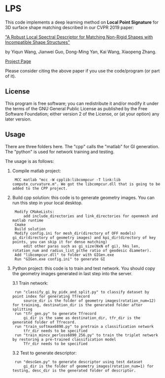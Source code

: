 # LPS

This code implements a deep learning method on **Local Point Signature** for 3D surface shape matching described in our CVPR 2019 paper:

["A Robust Local Spectral Descriptor for Matching Non-Rigid Shapes with Incompatible Shape Structures"](http://openaccess.thecvf.com/content_CVPR_2019/html/Wang_A_Robust_Local_Spectral_Descriptor_for_Matching_Non-Rigid_Shapes_With_CVPR_2019_paper.html) 

by Yiqun Wang, Jianwei Guo, Dong-Ming Yan, Kai Wang, Xiaopeng Zhang.

[Project Page](http://www.nlpr.ia.ac.cn/ivc/project/specmathcing/)

Please consider citing the above paper if you use the code/program (or part of it). 

## License

This program is free software; you can redistribute it and/or modify it under the terms of the
GNU General Public License as published by the Free Software Foundation; either version 2 of 
the License, or (at your option) any later version. 

## Usage	  
	  
There are three folders here. The "cpp" calls the "matlab" for GI generation. The "python" is used for network training and testing.

The usage is as follows:

1. Compile matlab project: 

		MCC matlab "mcc -W cpplib:libcompcur -T link:lib compute_curvature.m". We got the libcompcur.dll that is going to be added to the CPP project.


2. Build cpp solution: this code is to generate geometry images. You can run this step in your local desktop.

		Modify CMakeLists: 
			add include_directories and link_directories for openmesh and matlab runtime
		Cmake
		Build solution
		Modify config.ini for mesh_dir(directory of OFF models) gi_dir(directory of geometry images) and kpi_dir(directory of key points, you can skip it for dense matching)
			edit other paras such as gi_size(NxN of gi), hks_len, rotation_num and radius_list_p(the ratio of geodesic diameter).
		Add "libcompcur.dll" to folder with GIGen.exe
		Run "GIGen.exe config.ini" to generate GI

	
3. Python project: this code is to train and test network. You should copy the geometry images generated in last step into the server.
	
	3.1 Train network:

		run "classify_gi_by_pidx_and_split.py" to classify dataset by point index for generating Tfrecord
			source_dir is the folder of geometry images(rotation_num=12) for training, destination_dir is the generated folder after splitting
		run "tfr_gen.py" to generate Tfrecord
			gi_dir is the same as destination_dir, tfr_dir is the generated folder of Tfrecord.
		run "train_softmax6890.py" to pretrain a classification network
			tfr_dir needs to be specified
		run "train_mincv_perloss6890_256.py" to train the triplet network by restoring a pre-trained classification model
			Tfr_dir needs to be specified
		
	3.2 Test to generate descriptor:
	
		run "descGen.py" to generate descriptor using test dataset
			gi_dir is the folder of geometry images(rotation_num=1) for testing, desc_dir is the generated folder of descriptor.
	

